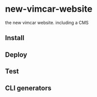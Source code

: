 # new-vimcar-website 
the new vimcar website. including a CMS  
 
## Install 
 
## Deploy 
 
## Test 
 
## CLI generators
